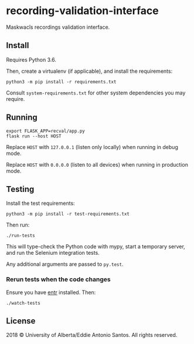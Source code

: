 # recording-validation-interface

Maskwacîs recordings validation interface.


Install
-------

Requires Python 3.6.

Then, create a virtualenv (if applicable), and install the requirements:

    python3 -m pip install -r requirements.txt

Consult `system-requirements.txt` for other system dependencies you may require.


Running
-------

    export FLASK_APP=recval/app.py
    flask run --host HOST

Replace `HOST` with `127.0.0.1` (listen only locally) when running in debug mode.

Replace `HOST` with `0.0.0.0` (listen to all devices) when running in
production mode.


Testing
-------

Install the test requirements:

    python3 -m pip install -r test-requirements.txt

Then run:

    ./run-tests

This will type-check the Python code with mypy, start a temporary
server, and run the Selenium integration tests.

Any additional arguments are passed to `py.test`.


### Rerun tests when the code changes

Ensure you have [entr](http://entrproject.org/) installed. Then:

    ./watch-tests


License
-------

2018 © University of Alberta/Eddie Antonio Santos. All rights reserved.
